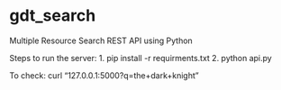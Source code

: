 # gdt_search
Multiple Resource Search REST API using Python 

Steps to run the server:
	1. pip install -r requirments.txt
	2. python api.py


To check: curl “127.0.0.1:5000?q=the+dark+knight”